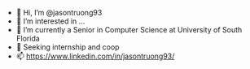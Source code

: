 - 👋 Hi, I’m @jasontruong93
- 👀 I’m interested in ...
- 🌱 I’m currently a Senior in Computer Science at University of South Florida
- 💞️ Seeking internship and coop
- 📫 https://www.linkedin.com/in/jasontruong93/

<!---
jasontruong93/jasontruong93 is a ✨ special ✨ repository because its `README.md` (this file) appears on your GitHub profile.
You can click the Preview link to take a look at your changes.
--->

